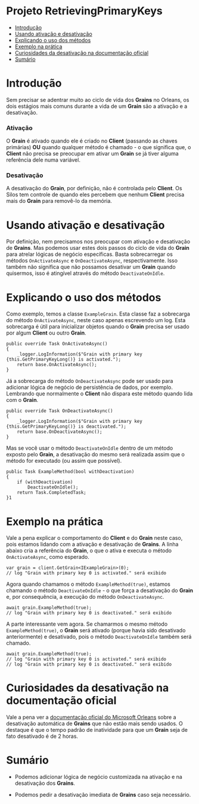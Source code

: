 # Projeto RetrievingPrimaryKeys

- [Introdução](#introdução)
- [Usando ativação e desativação ](#usando-ativação-e-desativação)
- [Explicando o uso dos métodos](#explicando-o-uso-dos-métodos)
- [Exemplo na prática](#exemplo-na-prática)
- [Curiosidades da desativação na documentação oficial](#curiosidades-da-desativação-na-documentação-oficial)
- [Sumário](#sumário)

# Introdução

Sem precisar se adentrar muito ao ciclo de vida dos **Grains** no Orleans, os dois estágios mais comuns durante a vida de um **Grain** são a ativação e a desativação.

### Ativação

O **Grain** é ativado quando ele é criado no **Client** (passando as chaves primárias) **OU** quando qualquer método é chamado - o que significa que, o **Client** não precisa se preocupar em ativar um **Grain** se já tiver alguma referência dele numa variável.

### Desativação

A desativação do **Grain**, por definição, não é controlada pelo **Client**. Os Silos tem controle de quando eles percebem que nenhum **Client** precisa mais do **Grain** para removê-lo da memória.

# Usando ativação e desativação

Por definição, nem precisamos nos preocupar com ativação e desativação de **Grains**. Mas podemos usar estes dois passos do ciclo de vida do **Grain** para atrelar lógicas de negócio específicas. Basta sobrecarregar os métodos `OnActivateAsync` e `OnDeactivateAsync`, respectivamente. Isso também não significa que não possamos desativar um **Grain** quando quisermos, isso é atingível através do método `DeactivateOnIdle`.

# Explicando o uso dos métodos

Como exemplo, temos a classe `ExampleGrain`. Esta classe faz a sobrecarga do método `OnActivateAsync`, neste caso apenas escrevendo um log. Esta sobrecarga é útil para inicializar objetos quando o **Grain** precisa ser usado por algum **Client** ou outro **Grain**.

```
public override Task OnActivateAsync()
{
	_logger.LogInformation($"Grain with primary key {this.GetPrimaryKeyLong()} is activated.");
	return base.OnActivateAsync();
}
```

Já a sobrecarga do método `OnDeactivateAsync` pode ser usado para adicionar lógica de negócio de persistência de dados, por exemplo. Lembrando que normalmente o **Client** não dispara este método quando lida com o **Grain**.

```
public override Task OnDeactivateAsync()
{
	_logger.LogInformation($"Grain with primary key {this.GetPrimaryKeyLong()} is deactivated.");
	return base.OnDeactivateAsync();
}
```

Mas se você usar o método `DeactivateOnIdle` dentro de um método exposto pelo **Grain**, a desativação do mesmo será realizada assim que o método for executado (ou assim que possível).

```
public Task ExampleMethod(bool withDeactivation)
{
	if (withDeactivation)
		DeactivateOnIdle();
	return Task.CompletedTask;
}1
```

# Exemplo na prática

Vale a pena explicar o comportamento do **Client** e do **Grain** neste caso, pois estamos lidando com a ativação e desativação de **Grains**. A linha abaixo cria a referência do **Grain**, o que o ativa e executa o método `OnActivateAsync`, como esperado.

```
var grain = client.GetGrain<IExampleGrain>(0);
// log "Grain with primary key 0 is activated." será exibido
```

Agora quando chamamos o método `ExampleMethod(true)`, estamos chamando o método `DeactivateOnIdle` - o que força a desativação do **Grain** e, por consequência, a execução do método `OnDeactivateAsync`.

```
await grain.ExampleMethod(true);
// log "Grain with primary key 0 is deactivated." será exibido
```

A parte interessante vem agora. Se chamarmos o mesmo método `ExampleMethod(true)`, o **Grain** será ativado (porque havia sido desativado anteriormente) e desativado, pois o método `DeactivateOnIdle` também será chamado.

```
await grain.ExampleMethod(true);
// log "Grain with primary key 0 is activated." será exibido
// log "Grain with primary key 0 is deactivated." será exibido
```

# Curiosidades da desativação na documentação oficial

Vale a pena ver a [documentação oficial do Microsoft Orleans](https://dotnet.github.io/orleans/docs/host/configuration_guide/activation_garbage_collection.html) sobre a desativação automática de **Grains** que não estão mais sendo usados. O destaque é que o tempo padrão de inatividade para que um **Grain** seja de fato desativado é de 2 horas.

# Sumário

- Podemos adicionar lógica de negócio customizada na ativação e na desativação dos **Grains**.

- Podemos pedir a desativação imediata de **Grains** caso seja necessário.